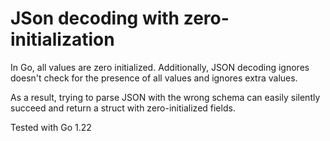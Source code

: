 # JSon decoding with zero-initialization

In Go, all values are zero initialized. Additionally, JSON decoding ignores doesn't check for the presence of all values and ignores extra values.

As a result, trying to parse JSON with the wrong schema can easily silently succeed and return a struct with zero-initialized fields.

Tested with Go 1.22
